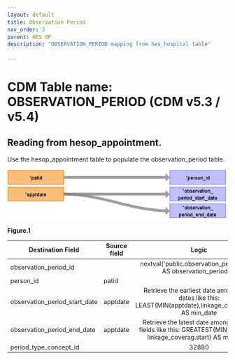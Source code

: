 ```yaml
---
layout: default
title: Observation Period
nav_order: 3
parent: HES OP
description: "OBSERVATION_PERIOD mapping from hes_hospital table"

---
```



# CDM Table name: OBSERVATION_PERIOD (CDM v5.3 / v5.4)

## Reading from hesop_appointment.
Use the hesop_appointment table to populate the observation_period table.

![](../images/image6.12.png)

**Figure.1**

| Destination Field | Source field | Logic | Comment field |
| --- | --- | :---: | --- |
| observation_period_id |  | nextval('public.observation_period_seq') AS observation_period_id |  Autogenerate|
| person_id | patid| | |
| observation_period_start_date | apptdate| Retrieve the earliest date among those dates like this: LEAST(MIN(apptdate),linkage_coverag.end) AS min_date| |
| observation_period_end_date | apptdate | Retrieve the latest date among the date fields like this: GREATEST(MIN(apptdate), linkage_coverag.start) AS max_date | |
| period_type_concept_id | | 32880 | |